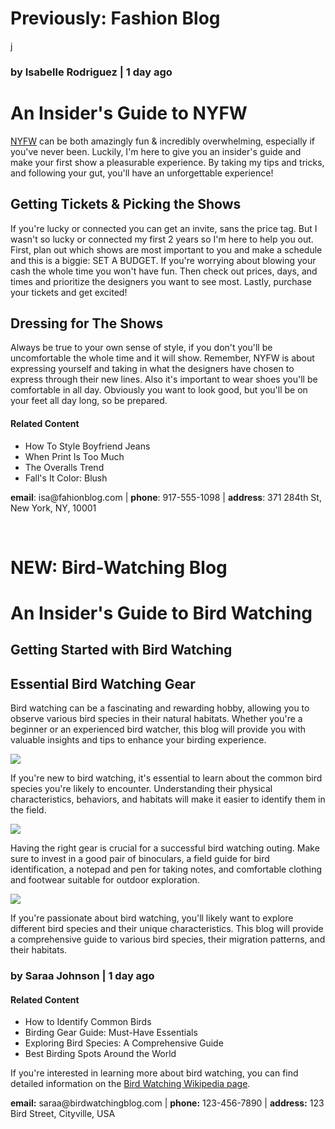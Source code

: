# Previously: Fashion Blog
  
  <body>
    <a href='#contact'>j</a>
    <h3>by Isabelle Rodriguez | 1 day ago</h3>
    <h1>An Insider's Guide to NYFW</h1>
<p><a href="https://en.wikipedia.org/wiki/New_York_Fashion_Week" target = "_blank">NYFW</a> can be both amazingly fun & incredibly overwhelming, especially if you've never been. Luckily, I'm here to give you an insider's guide and make your first show a pleasurable experience. By taking my tips and tricks, and following your gut, you'll have an unforgettable experience!</p>
    <h2>Getting Tickets & Picking the Shows</h2>
 <p>If you're lucky or connected you can get an invite, sans the price tag. But I wasn't so lucky or connected my first 2 years so I'm here to help you out. First, plan out which shows are most important to you and make a schedule and this is a biggie: SET A BUDGET. If you're worrying about blowing your cash the whole time you won't have fun. Then check out prices, days, and times and prioritize the designers you want to see most. Lastly, purchase your tickets and get excited!</p>
    <h2>Dressing for The Shows</h2>
<p>Always be true to your own sense of style, if you don't you'll be uncomfortable the whole time and it will show. Remember, NYFW is about expressing yourself and taking in what the designers have chosen to express through their new lines. Also it's important to wear shoes you'll be comfortable in all day. Obviously you want to look good, but you'll be on your feet all day long, so be prepared.</p>
    <h4>Related Content</h4>
    <ul>
      <li>How To Style Boyfriend Jeans</li>
      <li>When Print Is Too Much</li>
      <li>The Overalls Trend</li>
      <li>Fall's It Color: Blush</li>
    </ul>
    <div id='contact'>
      <p>
      <strong>email</strong>: isa@fahionblog.com | <strong>phone</strong>: 917-555-1098 | <strong>address</strong>: 371 284th St, New York, NY, 10001
      </p>
    </div>

<br>

# NEW: Bird-Watching Blog

   <h1>An Insider's Guide to Bird Watching</h1>
   <h2>Getting Started with Bird Watching</h2>
   <h2>Essential Bird Watching Gear</h2>
   <p>Bird watching can be a fascinating and rewarding hobby, allowing you to observe various bird species in their natural habitats. Whether you're a beginner or an experienced bird watcher, this blog will provide you with valuable insights and tips to enhance your birding experience.</p>
   <img src="https://aramb.aramservices.com/bird-watching-blog/imageone.jpg">
   <p>If you're new to bird watching, it's essential to learn about the common bird species you're likely to encounter. Understanding their physical characteristics, behaviors, and habitats will make it easier to identify them in the field.</p>
   <img src="aramb.aramservices.com/bird-watching-blog/imagetwo.jpg">
   <p>Having the right gear is crucial for a successful bird watching outing. Make sure to invest in a good pair of binoculars, a field guide for bird identification, a notepad and pen for taking notes, and comfortable clothing and footwear suitable for outdoor exploration.</p>
   <img src="aramb.aramservices.com/bird-watching-blog/imagethree.jpg">
   <p>If you're passionate about bird watching, you'll likely want to explore different bird species and their unique characteristics. This blog will provide a comprehensive guide to various bird species, their migration patterns, and their habitats.</p>
   <h3>by Saraa Johnson | 1 day ago</h3>
   <h4>Related Content</h4>
   <ul>
      <li>How to Identify Common Birds</li>
      <li>Birding Gear Guide: Must-Have Essentials</li>
      <li>Exploring Bird Species: A Comprehensive Guide</li>
      <li>Best Birding Spots Around the World</li>
   </ul>
   <p>If you're interested in learning more about bird watching, you can find detailed information on the <a href="https://en.wikipedia.org/wiki/Bird_watching" target="_blank">Bird Watching Wikipedia page</a>.</p>
   <div id="contact">
      <p><strong>email:</strong> saraa@birdwatchingblog.com | <strong>phone:</strong> 123-456-7890 | <strong>address:</strong> 123 Bird Street, Cityville, USA</p>
   </div>
</body>
</html>
